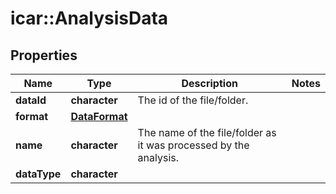 # icar::AnalysisData


## Properties

Name | Type | Description | Notes
------------ | ------------- | ------------- | -------------
**dataId** | **character** | The id of the file/folder. | 
**format** | [**DataFormat**](DataFormat.md) |  | 
**name** | **character** | The name of the file/folder as it was processed by the analysis. | 
**dataType** | **character** |  | 


